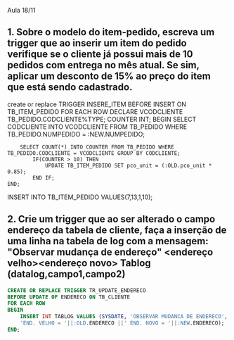 Aula 18/11

## 1.	Sobre o modelo do item-pedido, escreva um trigger que ao inserir um item do pedido verifique se o cliente já possui mais de 10 pedidos com entrega no mês atual. Se sim, aplicar um desconto de 15% ao preço do item que está sendo cadastrado.

create or replace TRIGGER INSERE_ITEM
BEFORE INSERT ON TB_ITEM_PEDIDO
FOR EACH ROW
    DECLARE
        VCODCLIENTE TB_PEDIDO.CODCLIENTE%TYPE;
        COUNTER INT;
    BEGIN
        SELECT CODCLIENTE INTO VCODCLIENTE FROM TB_PEDIDO
        WHERE TB_PEDIDO.NUMPEDIDO = :NEW.NUMPEDIDO;
        
        SELECT COUNT(*) INTO COUNTER FROM TB_PEDIDO WHERE TB_PEDIDO.CODCLIENTE = VCODCLIENTE GROUP BY CODCLIENTE;
            IF(COUNTER > 10) THEN
                UPDATE TB_ITEM_PEDIDO SET pco_unit = (:OLD.pco_unit * 0.85);
            END IF;
    END;
    
INSERT INTO TB_ITEM_PEDIDO VALUES(7,13,1,10);


## 2.	Crie um trigger que ao ser alterado o campo endereço da tabela de cliente, faça a inserção de uma linha na tabela de log com a mensagem: "Observar mudança de endereço" <codigo do cliente> <endereço velho><endereço novo>  Tablog (datalog,campo1,campo2)

``` SQL
CREATE OR REPLACE TRIGGER TR_UPDATE_ENDERECO
BEFORE UPDATE OF ENDERECO ON TB_CLIENTE
FOR EACH ROW
BEGIN
    INSERT INT TABLOG VALUES (SYSDATE, 'OBSERVAR MUDANCA DE ENDERECO',
    'END. VELHO = '||:OLD.ENDERECO ||' END. NOVO = '||:NEW.ENDERECO);
END;

```